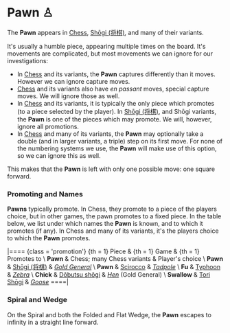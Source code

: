 # Pawn &#x2659;

The **Pawn** appears in [Chess](#wiki), 
[Sh&#x14d;gi (&#x5c06;&#x68cb;)](#wiki:Shogi), and many of their
variants.

It's usually a humble piece, appearing multiple times on the board.
It's movements are complicated, but most movements we can ignore
for our investigations:

* In [Chess](#wiki) and its variants, the **Pawn** captures differently
  than it moves. However we can ignore capture moves.
* [Chess](#wiki) and its variants also have *en passant* moves, special
  capture moves. We will ignore those as well.
* In [Chess](#wiki) and its variants, it is typically the only piece
  which promotes (to a piece selected by the player). In
  [Sh&#x14d;gi (&#x5c06;&#x68cb;)](#wiki:Shogi), and Sh&#x14d;gi
  variants, the **Pawn** is one of the pieces which may promote.
  We will, however, ignore all promotions.
* In [Chess](#wiki) and many of its variants, the **Pawn** may optionally
  take a double (and in larger variants, a triple) step on its first
  move. For none of the numbering systems we use, the **Pawn** will
  make use of this option, so we can ignore this as well.

This makes that the **Pawn** is left with only one possible move:
one square forward.

### Promoting and Names

**Pawns** typically promote. In Chess, they promote to a piece of the
players choice, but in other games, the pawn promotes to a fixed piece.
In the table below, we list under which names the **Pawn** is known, 
and to which it promotes (if any). In Chess and many of its variants,
it's the players choice to which the **Pawn** promotes.

|====
{class = 'promotion'}
{th = 1} Piece &
{th = 1} Game  &
{th = 1} Promotes to \\
**Pawn**     &  Chess; many Chess variants
             &  Player's choice                                              \\
**Pawn**     &  [Sh&#x14d;gi (&#x5c06;&#x68cb;)](#wiki:Shogi)
             &  [*Gold General*](gold_general.html)                          \\
**Pawn**     &  [Scirocco](#chess-v:rules/scirocco)
             &  [*Tadpole*](tadpole.html)                                    \\
**Fu**       &  [Typhoon](#chess-v:rules/typhoon-revised)
             &  [*Zebra*](zebra.html)                                        \\
**Chick**    &  [D&#x14d;butsu sh&#x14d;gi](#wiki:Dobutsu_shogi)
             &  [*Hen*](gold_general.html?piece=dobutsu_hen) (Gold General)  \\
**Swallow**  &  [Tori Sh&#x14d;gi](#wiki:Tori_Shogi)
             &  [*Goose*](goose.html)
====|

### Spiral and Wedge

On the Spiral and both the Folded and Flat Wedge, the **Pawn**
escapes to infinity in a straight line forward.
